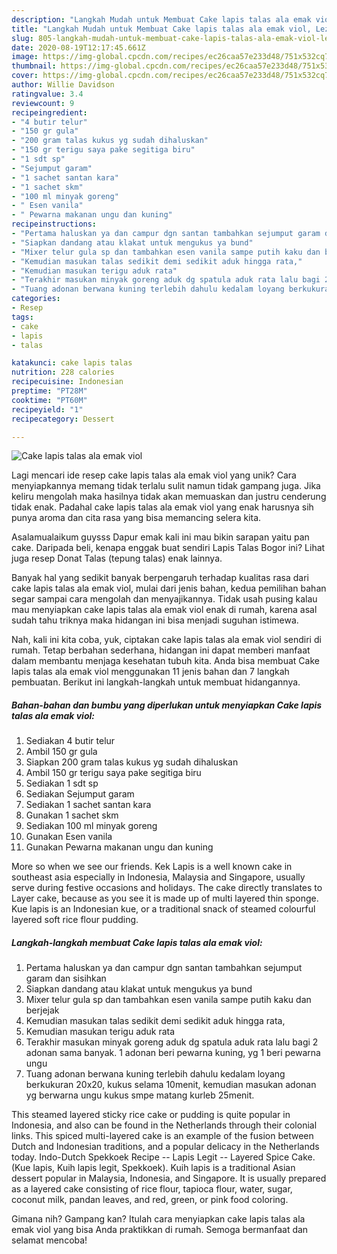 ```yaml
---
description: "Langkah Mudah untuk Membuat Cake lapis talas ala emak viol, Lezat Sekali"
title: "Langkah Mudah untuk Membuat Cake lapis talas ala emak viol, Lezat Sekali"
slug: 805-langkah-mudah-untuk-membuat-cake-lapis-talas-ala-emak-viol-lezat-sekali
date: 2020-08-19T12:17:45.661Z
image: https://img-global.cpcdn.com/recipes/ec26caa57e233d48/751x532cq70/cake-lapis-talas-ala-emak-viol-foto-resep-utama.jpg
thumbnail: https://img-global.cpcdn.com/recipes/ec26caa57e233d48/751x532cq70/cake-lapis-talas-ala-emak-viol-foto-resep-utama.jpg
cover: https://img-global.cpcdn.com/recipes/ec26caa57e233d48/751x532cq70/cake-lapis-talas-ala-emak-viol-foto-resep-utama.jpg
author: Willie Davidson
ratingvalue: 3.4
reviewcount: 9
recipeingredient:
- "4 butir telur"
- "150 gr gula"
- "200 gram talas kukus yg sudah dihaluskan"
- "150 gr terigu saya pake segitiga biru"
- "1 sdt sp"
- "Sejumput garam"
- "1 sachet santan kara"
- "1 sachet skm"
- "100 ml minyak goreng"
- " Esen vanila"
- " Pewarna makanan ungu dan kuning"
recipeinstructions:
- "Pertama haluskan ya dan campur dgn santan tambahkan sejumput garam dan sisihkan"
- "Siapkan dandang atau klakat untuk mengukus ya bund"
- "Mixer telur gula sp dan tambahkan esen vanila sampe putih kaku dan berjejak"
- "Kemudian masukan talas sedikit demi sedikit aduk hingga rata,"
- "Kemudian masukan terigu aduk rata"
- "Terakhir masukan minyak goreng aduk dg spatula aduk rata lalu bagi 2 adonan sama banyak. 1 adonan beri pewarna kuning, yg 1 beri pewarna ungu"
- "Tuang adonan berwana kuning terlebih dahulu kedalam loyang berkukuran 20x20, kukus selama 10menit, kemudian masukan adonan yg berwarna ungu kukus smpe matang kurleb 25menit."
categories:
- Resep
tags:
- cake
- lapis
- talas

katakunci: cake lapis talas 
nutrition: 228 calories
recipecuisine: Indonesian
preptime: "PT28M"
cooktime: "PT60M"
recipeyield: "1"
recipecategory: Dessert

---
```



![Cake lapis talas ala emak viol](https://img-global.cpcdn.com/recipes/ec26caa57e233d48/751x532cq70/cake-lapis-talas-ala-emak-viol-foto-resep-utama.jpg)

Lagi mencari ide resep cake lapis talas ala emak viol yang unik? Cara menyiapkannya memang tidak terlalu sulit namun tidak gampang juga. Jika keliru mengolah maka hasilnya tidak akan memuaskan dan justru cenderung tidak enak. Padahal cake lapis talas ala emak viol yang enak harusnya sih punya aroma dan cita rasa yang bisa memancing selera kita.

Asalamualaikum guysss Dapur emak kali ini mau bikin sarapan yaitu pan cake. Daripada beli, kenapa enggak buat sendiri Lapis Talas Bogor ini? Lihat juga resep Donat Talas (tepung talas) enak lainnya.

Banyak hal yang sedikit banyak berpengaruh terhadap kualitas rasa dari cake lapis talas ala emak viol, mulai dari jenis bahan, kedua pemilihan bahan segar sampai cara mengolah dan menyajikannya. Tidak usah pusing kalau mau menyiapkan cake lapis talas ala emak viol enak di rumah, karena asal sudah tahu triknya maka hidangan ini bisa menjadi suguhan istimewa.


Nah, kali ini kita coba, yuk, ciptakan cake lapis talas ala emak viol sendiri di rumah. Tetap berbahan sederhana, hidangan ini dapat memberi manfaat dalam membantu menjaga kesehatan tubuh kita. Anda bisa membuat Cake lapis talas ala emak viol menggunakan 11 jenis bahan dan 7 langkah pembuatan. Berikut ini langkah-langkah untuk membuat hidangannya.

<!--inarticleads1-->

##### Bahan-bahan dan bumbu yang diperlukan untuk menyiapkan Cake lapis talas ala emak viol:

1. Sediakan 4 butir telur
1. Ambil 150 gr gula
1. Siapkan 200 gram talas kukus yg sudah dihaluskan
1. Ambil 150 gr terigu saya pake segitiga biru
1. Sediakan 1 sdt sp
1. Sediakan Sejumput garam
1. Sediakan 1 sachet santan kara
1. Gunakan 1 sachet skm
1. Sediakan 100 ml minyak goreng
1. Gunakan  Esen vanila
1. Gunakan  Pewarna makanan ungu dan kuning


More so when we see our friends. Kek Lapis is a well known cake in southeast asia especially in Indonesia, Malaysia and Singapore, usually serve during festive occasions and holidays. The cake directly translates to Layer cake, because as you see it is made up of multi layered thin sponge. Kue lapis is an Indonesian kue, or a traditional snack of steamed colourful layered soft rice flour pudding. 

<!--inarticleads2-->

##### Langkah-langkah membuat Cake lapis talas ala emak viol:

1. Pertama haluskan ya dan campur dgn santan tambahkan sejumput garam dan sisihkan
1. Siapkan dandang atau klakat untuk mengukus ya bund
1. Mixer telur gula sp dan tambahkan esen vanila sampe putih kaku dan berjejak
1. Kemudian masukan talas sedikit demi sedikit aduk hingga rata,
1. Kemudian masukan terigu aduk rata
1. Terakhir masukan minyak goreng aduk dg spatula aduk rata lalu bagi 2 adonan sama banyak. 1 adonan beri pewarna kuning, yg 1 beri pewarna ungu
1. Tuang adonan berwana kuning terlebih dahulu kedalam loyang berkukuran 20x20, kukus selama 10menit, kemudian masukan adonan yg berwarna ungu kukus smpe matang kurleb 25menit.


This steamed layered sticky rice cake or pudding is quite popular in Indonesia, and also can be found in the Netherlands through their colonial links. This spiced multi-layered cake is an example of the fusion between Dutch and Indonesian traditions, and a popular delicacy in the Netherlands today. Indo-Dutch Spekkoek Recipe -- Lapis Legit -- Layered Spice Cake. (Kue lapis, Kuih lapis legit, Spekkoek). Kuih lapis is a traditional Asian dessert popular in Malaysia, Indonesia, and Singapore. It is usually prepared as a layered cake consisting of rice flour, tapioca flour, water, sugar, coconut milk, pandan leaves, and red, green, or pink food coloring. 

Gimana nih? Gampang kan? Itulah cara menyiapkan cake lapis talas ala emak viol yang bisa Anda praktikkan di rumah. Semoga bermanfaat dan selamat mencoba!
